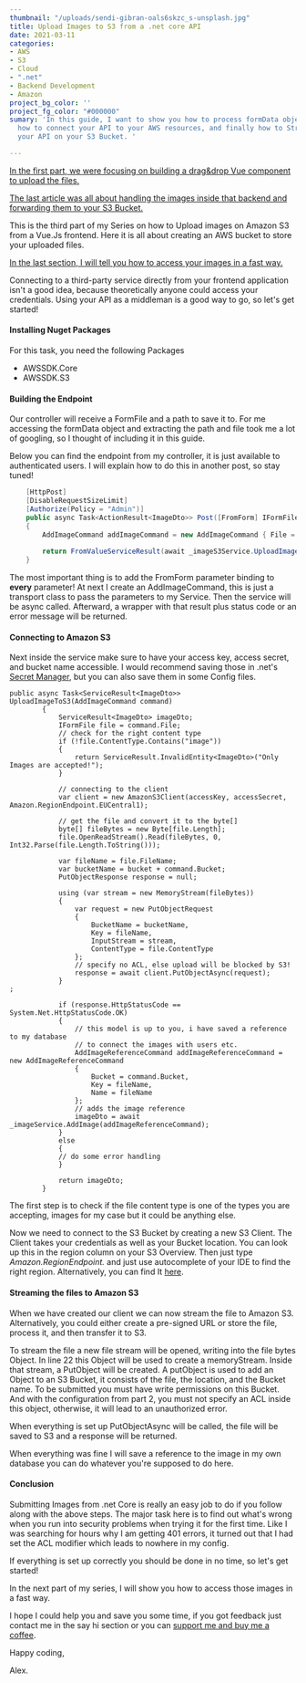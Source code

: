 ```yaml
---
thumbnail: "/uploads/sendi-gibran-oals6skzc_s-unsplash.jpg"
title: Upload Images to S3 from a .net core API
date: 2021-03-11
categories:
- AWS
- S3
- Cloud
- ".net"
- Backend Development
- Amazon
project_bg_color: ''
project_fg_color: "#000000"
sumary: 'In this guide, I want to show you how to process formData objects in .net,
  how to connect your API to your AWS resources, and finally how to Stream files through
  your API on your S3 Bucket. '

---
```

[In the first part, we were focusing on building a drag&drop Vue component to upload the files.](https://www.the-koi.com/projects/upload-images-from-vue/)

[The last article was all about handling the images inside that backend and forwarding them to your S3 Bucket.](https://www.the-koi.com/projects/create-and-manage-an-amazon-s3-bucket/)

This is the third part of my Series on how to Upload images on Amazon S3 from a Vue.Js frontend.  Here it is all about creating an AWS bucket to store your uploaded files.

[In the last section, I will tell you how to access your images in a fast way.](https://www.the-koi.com/projects/load-your-s3-images-blazing-fast-using-aws-cloudfront/)

Connecting to a third-party service directly from your frontend application isn't a good idea, because theoretically anyone could access your credentials. Using your API as a middleman is a good way to go, so let's get started!

#### Installing Nuget Packages

For this task, you need the following Packages

* AWSSDK.Core
* AWSSDK.S3

#### Building the Endpoint

Our controller will receive a FormFile and a path to save it to. For me accessing the formData object and extracting the path and file took me a lot of googling, so I thought of including it in this guide.

Below you can find the endpoint from my controller, it is just available to authenticated users. I will explain how to do this in another post, so stay tuned!

```cs
    [HttpPost]
    [DisableRequestSizeLimit]
    [Authorize(Policy = "Admin")]
    public async Task<ActionResult<ImageDto>> Post([FromForm] IFormFile File, [FromForm] string Path)
    {
        AddImageCommand addImageCommand = new AddImageCommand { File = File, Bucket = Path };
    
        return FromValueServiceResult(await _imageS3Service.UploadImageToS3(addImageCommand));
    }
```

The most important thing is to add the FromForm parameter binding to **every** parameter! At next I create an AddImageCommand, this is just a transport class to pass the parameters to my Service. Then the service will be async called. Afterward, a wrapper with that result plus status code or an error message will be returned.

#### Connecting to Amazon S3

Next inside the service make sure to have your access key, access secret, and bucket name accessible. I would recommend saving those in .net's [Secret Manager](https://docs.microsoft.com/en-us/aspnet/core/security/app-secrets?view=aspnetcore-5.0&tabs=windows "microsoft documentation of secret Manager"), but you can also save them in some Config files.

    public async Task<ServiceResult<ImageDto>> UploadImageToS3(AddImageCommand command)
            {
                ServiceResult<ImageDto> imageDto;
                IFormFile file = command.File;
    			// check for the right content type
                if (!file.ContentType.Contains("image"))
                {
                    return ServiceResult.InvalidEntity<ImageDto>("Only Images are accepted!");
                }
    
                // connecting to the client
                var client = new AmazonS3Client(accessKey, accessSecret, Amazon.RegionEndpoint.EUCentral1);
    
                // get the file and convert it to the byte[]
                byte[] fileBytes = new Byte[file.Length];
                file.OpenReadStream().Read(fileBytes, 0, Int32.Parse(file.Length.ToString()));
    
                var fileName = file.FileName;
                var bucketName = bucket + command.Bucket;
                PutObjectResponse response = null;
    
                using (var stream = new MemoryStream(fileBytes))
                {
                    var request = new PutObjectRequest
                    {
                        BucketName = bucketName,
                        Key = fileName,
                        InputStream = stream,
                        ContentType = file.ContentType
                    };
                    // specify no ACL, else upload will be blocked by S3!
                    response = await client.PutObjectAsync(request);
                }
    ;
    
                if (response.HttpStatusCode == System.Net.HttpStatusCode.OK)
                {
                    // this model is up to you, i have saved a reference to my database 
                    // to connect the images with users etc.
                    AddImageReferenceCommand addImageReferenceCommand = new AddImageReferenceCommand
                    {
                        Bucket = command.Bucket,
                        Key = fileName,
                        Name = fileName
                    };
                    // adds the image reference
                    imageDto = await _imageService.AddImage(addImageReferenceCommand);
                }
                else
                {
                // do some error handling
                }
    
                return imageDto;
            }

The first step is to check if the file content type is one of the types you are accepting, images for my case but it could be anything else.

Now we need to connect to the S3 Bucket by creating a new S3 Client. The Client takes your credentials as well as your Bucket location. You can look up this in the region column on your S3 Overview. Then just type _Amazon.RegionEndpoint._ and just use autocomplete of your IDE to find the right region. Alternatively, you can find It [here](https://docs.aws.amazon.com/sdkfornet/v3/apidocs/items/Amazon/TRegionEndpoint.html "AWS Regions class").

#### Streaming the files to Amazon S3

When we have created our client we can now stream the file to Amazon S3. Alternatively, you could either create a pre-signed URL or store the file, process it, and then transfer it to S3.

To stream the file a new file stream will be opened, writing into the file bytes Object. In line 22 this Object will be used to create a memoryStream. Inside that stream, a PutObject will be created. A putObject is used to add an Object to an S3 Bucket, it consists of the file, the location, and the Bucket name.  To be submitted you must have write permissions on this Bucket. And with the configuration from part 2, you must not specify an ACL inside this object, otherwise, it will lead to an unauthorized error.

When everything is set up PutObjectAsync will be called, the file will be saved to S3 and a response will be returned.

When everything was fine I will save a reference to the image in my own database you can do whatever you're supposed to do here.

#### Conclusion

Submitting Images from .net Core is really an easy job to do if you follow along with the above steps. The major task here is to find out what's wrong when you run into security problems when trying it for the first time. Like I was searching for hours why I am getting 401 errors, it turned out that I had set the ACL modifier which leads to nowhere in my config.

If everything is set up correctly you should be done in no time, so let's get started!

In the next part of my series, I will show you how to access those images in a fast way.

I hope I could help you and save you some time, if you got feedback just contact me in the say hi section or you can [support me and buy me a coffee](https://www.buymeacoffee.com/thekoi).

Happy coding,

Alex.